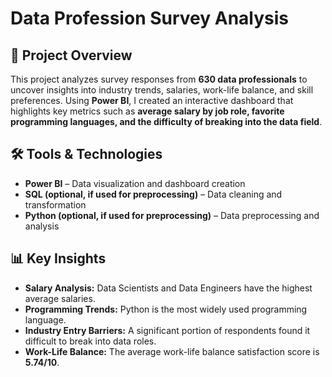 # Data Profession Survey Analysis

## 📌 Project Overview
This project analyzes survey responses from **630 data professionals** to uncover insights into industry trends, salaries, work-life balance, and skill preferences. Using **Power BI**, I created an interactive dashboard that highlights key metrics such as **average salary by job role, favorite programming languages, and the difficulty of breaking into the data field**. 

## 🛠️ Tools & Technologies
- **Power BI** – Data visualization and dashboard creation  
- **SQL (optional, if used for preprocessing)** – Data cleaning and transformation  
- **Python (optional, if used for preprocessing)** – Data preprocessing and analysis  

## 📊 Key Insights
- **Salary Analysis:** Data Scientists and Data Engineers have the highest average salaries.  
- **Programming Trends:** Python is the most widely used programming language.  
- **Industry Entry Barriers:** A significant portion of respondents found it difficult to break into data roles.  
- **Work-Life Balance:** The average work-life balance satisfaction score is **5.74/10**.  
